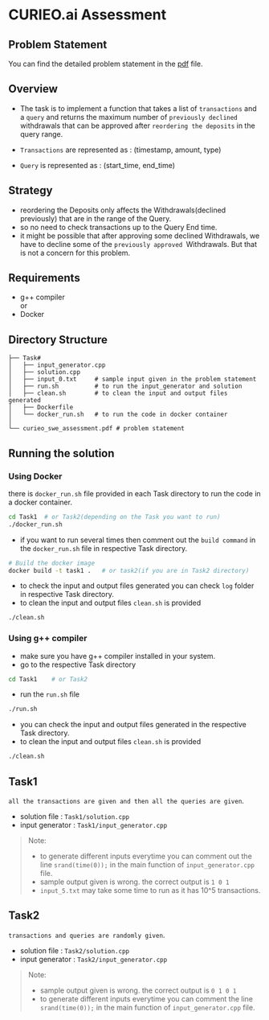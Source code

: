 # CURIEO.ai Assessment

## Problem Statement
You can find the detailed problem statement in the [pdf](curieo_swe_assessment.pdf) file.

## Overview
- The task is to implement a function that takes a list of `transactions` and a `query` and returns the maximum number of `previously declined` withdrawals that can be approved after `reordering the deposits` in the query range.

- `Transactions` are represented as : (timestamp, amount, type)
- `Query` is represented as : (start_time, end_time)

## Strategy
- reordering the Deposits only affects the Withdrawals(declined previously) that are in the range of the Query.
- so no need to check transactions up to the Query End time.
- it might be possible that after approving some declined Withdrawals, we have to decline some of the `previously approved `Withdrawals. But that is not a concern for this problem.

## Requirements
- g++ compiler  <br>
or
- Docker

## Directory Structure
```
├── Task#
│   ├── input_generator.cpp
│   ├── solution.cpp
│   ├── input_0.txt     # sample input given in the problem statement
│   ├── run.sh          # to run the input_generator and solution
│   ├── clean.sh        # to clean the input and output files generated
│   ├── Dockerfile      
│   └── docker_run.sh   # to run the code in docker container
│
└── curieo_swe_assessment.pdf # problem statement
```
## Running the solution

### Using Docker
there is `docker_run.sh` file provided in each Task directory to run the code in a docker container.

```bash
cd Task1  # or Task2(depending on the Task you want to run)
./docker_run.sh
```
- if you want to run several times then comment out the `build command` in the `docker_run.sh` file in respective Task directory.
```bash
# Build the docker image
docker build -t task1 .   # or task2(if you are in Task2 directory)
```
- to check the input and output files generated you can check `log` folder in respective Task directory.
- to clean the input and output files `clean.sh` is provided
```bash
./clean.sh
```

### Using g++ compiler
- make sure you have g++ compiler installed in your system.
- go to the respective Task directory
```bash
cd Task1    # or Task2
```
- run the `run.sh` file
```bash
./run.sh
```
- you can check the input and output files generated in the respective Task directory.
- to clean the input and output files `clean.sh` is provided
```bash
./clean.sh
```
  
## Task1
`all the transactions are given and then all the queries are given`.

- solution file : `Task1/solution.cpp`
- input generator : `Task1/input_generator.cpp`

> Note: <br>
> - to generate different inputs everytime you can comment out the line `srand(time(0));` in the main function of `input_generator.cpp` file.
> - sample output given is wrong. the correct output is `1 0 1` <br>
> - `input_5.txt` may take some time to run as it has 10^5 transactions. <br>


## Task2
`transactions and queries are randomly given`.

- solution file : `Task2/solution.cpp`
- input generator : `Task2/input_generator.cpp`


> Note: <br>
> - sample output given is wrong. the correct output is `0 1 0 1` <br>
> - to generate different inputs everytime you can comment the line `srand(time(0));` in the main function of `input_generator.cpp` file.